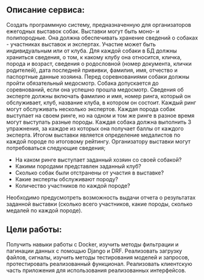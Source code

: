 ## Описание сервиса:

Создать программную систему, предназначенную для организаторов ежегодных
выставок собак. Выставки могут быть моно- и полипородные. Она должна обеспечивать
хранение сведений о собаках - участниках выставок и экспертах. Участие может быть
индивидуальным или от клуба.
Для каждой собаки в БД должны храниться сведения, о том, к какому клубу она
относится, кличка, порода и возраст, сведения о родословной (номер
документа, клички родителей), дата последней прививки, фамилия, имя, отчество и
паспортные данные хозяина. Перед соревнованиями собаки должны пройти обязательный
медосмотр.
Собака допускается до соревнований, если она успешно прошла медосмотр.
Сведения об эксперте должны включать фамилию и имя, номер ринга, который он
обслуживает, клуб, название клуба, в котором он состоит. Каждый ринг могут
обслуживать несколько экспертов. Каждая порода собак выступает на своем ринге, но на
одном и том же ринге в разное время могут выступать разные породы.
Каждая собака должна выполнить 3 упражнения, за каждое из которых она
получает баллы от каждого эксперта. Итогом выставки является определение медалистов
по каждой породе по итоговому рейтингу.
Организатору выставки могут потребоваться следующие сведения;

- На каком ринге выступает заданный хозяин со своей собакой?
- Какими породами представлен заданный клуб?
- Сколько собак были отстранены от участия в выставке?
- Какие эксперты обслуживают породу?
- Количество участников по каждой породе?

Необходимо предусмотреть возможность выдачи отчета о результатах заданной
выставки (сколько всего участников, какие породы, сколько медалей по каждой породе).

## Цели работы:

Получить навыки работы с Docker, изучить методы фильтрации и пагинации данных с помощью Django и DRF.
Реализовать загрузку файлов, сигналы,
изучить методы тестирования моделей и запросов, протестировать реализованный функционал.
Реализовать клиентскую часть приложения для использования реализованных интерфейсов.
